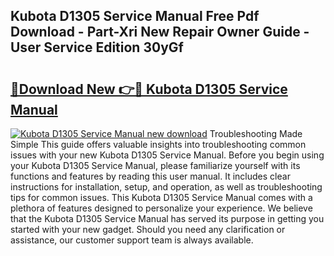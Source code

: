## Kubota D1305 Service Manual Free Pdf Download - Part-Xri New Repair Owner Guide - User Service Edition 30yGf

# <h2><a href="http://bc63061.oget.top/?id=Kubota+D1305+Service+Manual">🔗Download New 👉🔴 Kubota D1305 Service Manual</a></h2>

[![Kubota D1305 Service Manual new download](https://i.imgur.com/5g1atiW.png)](http://bc63061.oget.top/?id=Kubota+D1305+Service+Manual)
Troubleshooting Made Simple This guide offers valuable insights into troubleshooting common issues with your new Kubota D1305 Service Manual. Before you begin using your Kubota D1305 Service Manual, please familiarize yourself with its functions and features by reading this user manual. It includes clear instructions for installation, setup, and operation, as well as troubleshooting tips for common issues. This Kubota D1305 Service Manual comes with a plethora of features designed to personalize your experience. We believe that the Kubota D1305 Service Manual has served its purpose in getting you started with your new gadget. Should you need any clarification or assistance, our customer support team is always available.
